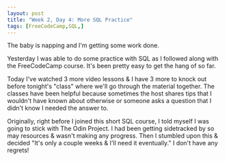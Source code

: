```yaml
---
layout: post
title: "Week 2, Day 4: More SQL Practice"
tags: [FreeCodeCamp,SQL,]
---
```


The baby is napping and I'm getting some work done. 

Yesterday I was able to do some practice with SQL as I followed along with the FreeCodeCamp course. It's been pretty easy to get the hang of so far. 

Today I've watched 3 more video lessons & I have 3 more to knock out before tonight's "class" where we'll go through the material together. The classes have been helpful because sometimes the host shares tips that I wouldn't have known about otherwise or someone asks a question that I didn't know I needed the answer to. 

Originally, right before I joined this short SQL course, I told myself I was going to stick with The Odin Project. I had been getting sidetracked by so may resources & wasn't making any progress. Then I stumbled upon this & decided "It's only a couple weeks & I'll need it eventually." I don't have any regrets!
